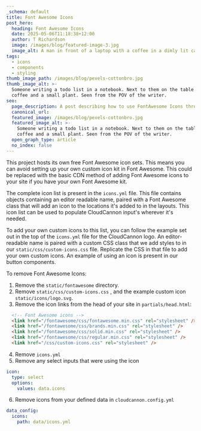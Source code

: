 ```yaml
---
_schema: default
title: Font Awesome Icons
post_hero:
  heading: Font Awesome Icons
  date: 2025-05-06T11:18:38+12:00
  author: T Richardson
  image: /images/blog/featured-image-3.jpg
  image_alt: A man in front of a laptop with a coffee in a dimly lit cafe.
tags:
  - icons
  - components
  - styling
thumb_image_path: /images/blog/pexels-cottonbro.jpg
thumb_image_alt: >-
  Someone writing a todo list in a notebook. Next to them on the table is a
  coffee and a small plant. Seen from the POV of the writer.
seo:
  page_description: A post describing how to use FontAwesome Icons throughout your site.
  canonical_url:
  featured_image: /images/blog/pexels-cottonbro.jpg
  featured_image_alt: >-
    Someone writing a todo list in a notebook. Next to them on the table is a
    coffee and a small plant. Seen from the POV of the writer.
  open_graph_type: article
  no_index: false
---
```

This project hosts its own free Font Awesome icon sets. This means you can avoid setting up your own custom icon kit in Font Awesome. This could be replaced with the basic CDN method of adding Font Awesome icons to your site if you have your own Font Awesome kit.

The complete icon list is present in the `icons.yml` file. This file contains objects containing an editor readable name, paired with a Font Awesome class that will add an icon to the locations it's added to in the layouts. This icon list can be used to populate CloudCannon input's wherever it's needed.

To add your own custom icons to this list, you can follow the example set out in the top of the `icons.yml` file for the CloudCannon logo. An editor-readable name is paired with a custom CSS class that we add styles to in our `static/css/custom-icons.css` file. Replicate the CSS in that file to add your own custom icons. An example of using an icon is present in our button components.

To remove Font Awesome Icons:

1. Remove the `static/fontawesome` directory.
2. Remove `static/css/custom-icons.css` , and the example custom icon `static/icons/logo.svg`.
3. Remove the icon links from the head of your site in `partials/head.html`:

```html
  <!-- Font Awesome icons -->
  <link href="/fontawesome/css/fontawesome.min.css" rel="stylesheet" />
  <link href="/fontawesome/css/brands.min.css" rel="stylesheet" />
  <link href="/fontawesome/css/solid.min.css" rel="stylesheet" />
  <link href="/fontawesome/css/regular.min.css" rel="stylesheet" />
  <link href="/css/custom-icons.css" rel="stylesheet" />
```

4. Remove `icons.yml`
5. Remove any select inputs that were using the icon

```yaml
icon:
  type: select
  options:
    values: data.icons
```

6. Remove icons from your defined data in `cloudcannon.config.yml`

```yaml
data_config:
  icons:
    path: data/icons.yml
```